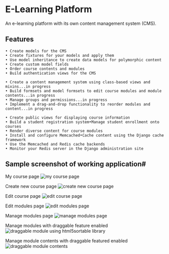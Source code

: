 # E-Learning Platform
An e-learning platform with its own content management system (CMS).

## Features
``` 
• Create models for the CMS
• Create fixtures for your models and apply them
• Use model inheritance to create data models for polymorphic content
• Create custom model fields
• Order course contents and modules
• Build authentication views for the CMS

• Create a content management system using class-based views and mixins...in progress
• Build formsets and model formsets to edit course modules and module contents...in progress
• Manage groups and permissions...in progress
• Implement a drag-and-drop functionality to reorder modules and content...in progress

• Create public views for displaying course information
• Build a student registration system•Manage student enrollment onto courses
• Render diverse content for course modules
• Install and configure Memcached•Cache content using the Django cache framework
• Use the Memcached and Redis cache backends
• Monitor your Redis server in the Django administration site
```

## Sample screenshot of working application#
My course page
![my course page](https://github.com/natcobbinah/E-Learning-platform_Django/assets/10479361/c93ab197-0d6a-41b5-a9f2-fc926d9c85d8)

Create new course page
![create new course page](https://github.com/natcobbinah/E-Learning-platform_Django/assets/10479361/a4e94c60-e714-4ae3-9cd1-48e2f676bcfa)

Edit course page
![edit course page](https://github.com/natcobbinah/E-Learning-platform_Django/assets/10479361/62875595-edd1-4863-9b1b-7a2f91966920)

Edit modules page
![edit modules page](https://github.com/natcobbinah/E-Learning-platform_Django/assets/10479361/3a0f2f24-0a65-45b1-9ded-fa00a35c4a2d)

Manage modules page
![manage modules page](https://github.com/natcobbinah/E-Learning-platform_Django/assets/10479361/c26a4a92-ccf1-432e-b1e3-25acb917b14b)

Manage modules with draggable feature enabled
![draggable module using html5sortable library](https://github.com/natcobbinah/E-Learning-platform_Django/assets/10479361/b98a3a0e-515e-477e-990e-130431bce2c6)

Manage module contents with draggable featured enabled
![draggable module contents](https://github.com/natcobbinah/E-Learning-platform_Django/assets/10479361/9d80074b-792f-48d7-b064-71659800f46b)





